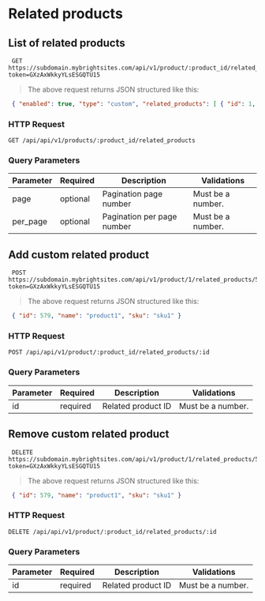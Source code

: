 #  Related products 

## List of related products

```shell
 GET https://subdomain.mybrightsites.com/api/v1/product/:product_id/related_products?token=GXzAxWkkyYLsESGQTU15 
```

> The above request returns JSON structured like this:

```json
 { "enabled": true, "type": "custom", "related_products": [ { "id": 1, "name": "product", "sku": "SKU" } ], "meta": { "total": 1, "offset": 0, "limit": 0 } } 
```

### HTTP Request

`GET /api/api/v1/products/:product_id/related_products`

### Query Parameters

Parameter | Required | Description | Validations
--------- | -------- | ----------- | -----------
page  |  optional  | Pagination page number |  Must be a number. 
per_page  |  optional  | Pagination per page number |  Must be a number. 


## Add custom related product

```shell
 POST https://subdomain.mybrightsites.com/api/v1/product/1/related_products/579?token=GXzAxWkkyYLsESGQTU15 
```

> The above request returns JSON structured like this:

```json
 { "id": 579, "name": "product1", "sku": "sku1" } 
```

### HTTP Request

`POST /api/api/v1/product/:product_id/related_products/:id`

### Query Parameters

Parameter | Required | Description | Validations
--------- | -------- | ----------- | -----------
id  |  required  | Related product ID |  Must be a number. 


## Remove custom related product

```shell
 DELETE https://subdomain.mybrightsites.com/api/v1/product/1/related_products/579?token=GXzAxWkkyYLsESGQTU15 
```

> The above request returns JSON structured like this:

```json
 { "id": 579, "name": "product1", "sku": "sku1" } 
```

### HTTP Request

`DELETE /api/api/v1/product/:product_id/related_products/:id`

### Query Parameters

Parameter | Required | Description | Validations
--------- | -------- | ----------- | -----------
id  |  required  | Related product ID |  Must be a number. 


